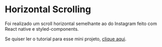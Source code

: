 # Horizontal Scrolling

Foi realizado um scroll horizontal semelhante ao do Instagram feito com React native e styled-components.


Se quiser ler o tutorial para esse mini projeto, [clique aqui](https://medium.com/@gustavo.silva6785/criando-um-horizontal-scrolling-igual-do-instagram-com-react-native-styled-components-e55bb86078dd).
